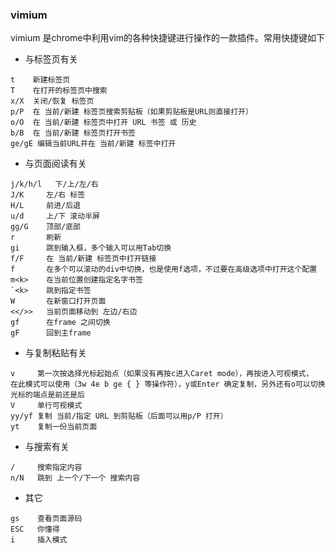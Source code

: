 ### vimium
vimium 是chrome中利用vim的各种快捷键进行操作的一款插件。常用快捷键如下

* 与标签页有关
```
t    新建标签页
T    在打开的标签页中搜索
x/X  关闭/恢复 标签页
p/P  在 当前/新建 标签页搜索剪贴板（如果剪贴板是URL则直接打开）
o/O  在 当前/新建 标签页中打开 URL 书签 或 历史
b/B  在 当前/新建 标签页打开书签
ge/gE 编辑当前URL并在 当前/新建 标签中打开		 
```

* 与页面阅读有关
```
j/k/h/l   下/上/左/右
J/K     左/右 标签
H/L     前进/后退
u/d     上/下 滚动半屏
gg/G    顶部/底部
r       刷新
gi      跳到输入框，多个输入可以用Tab切换
f/F     在 当前/新建 标签页中打开链接 
f       在多个可以滚动的div中切换，也是使用f选项，不过要在高级选项中打开这个配置
m<k>    在当前位置创建指定名字书签
`<k>    跳到指定书签
W       在新窗口打开页面
<</>>   当前页面移动到 左边/右边
gf      在frame 之间切换
gF      回到主frame
```

* 与复制粘贴有关
```
v     第一次按选择光标起始点（如果没有再按c进入Caret mode），再按进入可视模式，
在此模式可以使用（3w 4e b ge { } 等操作符），y或Enter 确定复制，另外还有o可以切换光标的端点是前还是后
V     单行可视模式
yy/yf 复制 当前/指定 URL 到剪贴板（后面可以用p/P 打开）
yt    复制一份当前页面
```

* 与搜索有关
```
/     搜索指定内容
n/N   跳到 上一个/下一个 搜索内容
```

* 其它
```
gs    查看页面源码
ESC   你懂得
i     插入模式
```
